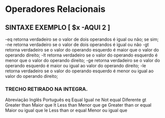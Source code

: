 # Operadores Relacionais
## SINTAXE EXEMPLO [ $x -AQUI 2 ]
-eq	retorna verdadeiro se o valor de dois operandos é igual ou não; se sim;
-ne	retorna verdadeiro se o valor de dois operandos é igual ou não
-gt	retorna verdadeiro  se o valor do operando esquerdo é maior que o valor do operando direito;
-lt	retorna verdadeiro se o valor do operando esquerdo é menor que o valor do operando direito;
-ge retorna verdadeiro se o valor do operando esquerdo é maior ou igual ao valor do operando direito;
-le	retorna verdadeiro  se o valor do operando esquerdo é menor ou igual ao valor do operando direito; 
### TRECHO RETIRADO NA INTEGRA.
Abreviação	Inglês	Português
eq	Equal	Igual
ne	Not equal	Diferente
gt	Greater than	Maior que
lt	Less than	Menor que
ge	Greater than or equal	Maior ou igual que
le	Less than or equal	Menor ou igual que